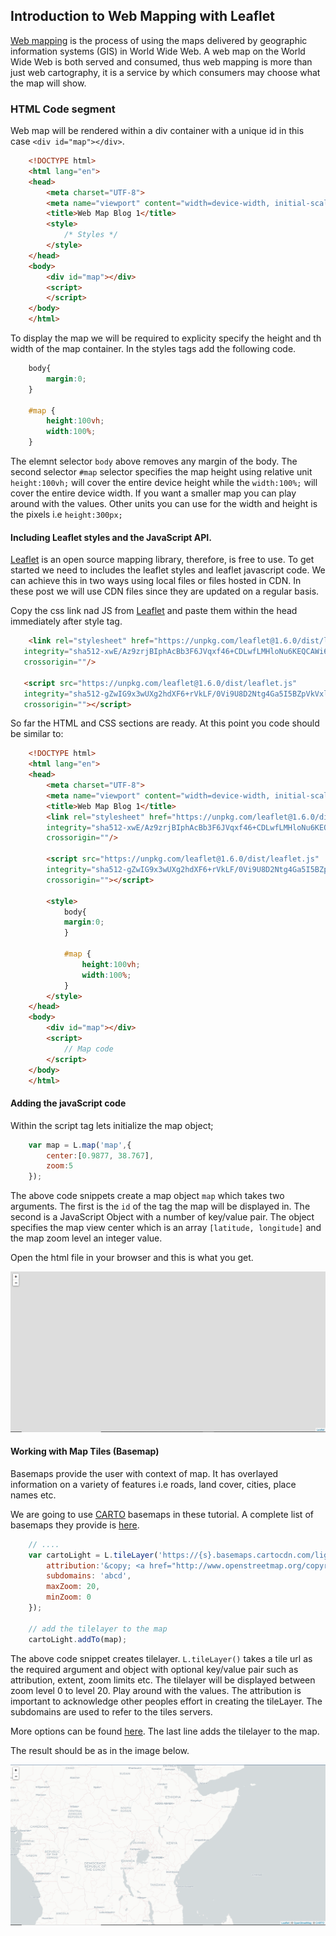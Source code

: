 ## Introduction to Web Mapping with Leaflet

[Web mapping](https://en.wikipedia.org/wiki/Web_mapping) is the process of using the maps delivered by geographic information systems (GIS) in World Wide Web. A web map on the World Wide Web is both served and consumed, thus web mapping is more than just web cartography, it is a service by which consumers may choose what the map will show.

### HTML Code segment
Web map will be rendered within a div container with a unique id in this case `<div id="map"></div>`.


```html
    <!DOCTYPE html>
    <html lang="en">
    <head>
        <meta charset="UTF-8">
        <meta name="viewport" content="width=device-width, initial-scale=1.0">
        <title>Web Map Blog 1</title>
        <style>
            /* Styles */
        </style>
    </head>
    <body>
        <div id="map"></div>
        <script>
        </script>
    </body>
    </html>
```

To display the map we will be required to explicity specify the height and th width of the map container. In the styles tags add the following code.

```css
    body{
        margin:0;
    }

    #map {
        height:100vh;
        width:100%;
    }
```

The elemnt selector `body` above removes any margin of the body. The second selector `#map` selector specifies the map height using relative unit `height:100vh;`  will cover the entire device height while the `width:100%;` will cover the entire device width. If you want a smaller map you can play around with the values. Other units you can use for the width and height is the pixels i.e `height:300px;`


#### Including Leaflet styles and the JavaScript API.

[Leaflet](https://leafletjs.com/) is an open source mapping library, therefore, is free to use. To get started we need to includes the leaflet styles and leaflet javascript code. We can achieve this in two ways using local files or files hosted in CDN. In these post we will use CDN files since they are updated on a regular basis.

Copy the css link nad JS from [Leaflet](https://leafletjs.com/examples/quick-start/) and paste them within the head immediately after style tag.

```html
    <link rel="stylesheet" href="https://unpkg.com/leaflet@1.6.0/dist/leaflet.css"
   integrity="sha512-xwE/Az9zrjBIphAcBb3F6JVqxf46+CDLwfLMHloNu6KEQCAWi6HcDUbeOfBIptF7tcCzusKFjFw2yuvEpDL9wQ=="
   crossorigin=""/>

   <script src="https://unpkg.com/leaflet@1.6.0/dist/leaflet.js"
   integrity="sha512-gZwIG9x3wUXg2hdXF6+rVkLF/0Vi9U8D2Ntg4Ga5I5BZpVkVxlJWbSQtXPSiUTtC0TjtGOmxa1AJPuV0CPthew=="
   crossorigin=""></script>
```

So far the HTML and CSS sections are ready. At this point you code should be similar to:

```html
    <!DOCTYPE html>
    <html lang="en">
    <head>
        <meta charset="UTF-8">
        <meta name="viewport" content="width=device-width, initial-scale=1.0">
        <title>Web Map Blog 1</title>
        <link rel="stylesheet" href="https://unpkg.com/leaflet@1.6.0/dist/leaflet.css"
        integrity="sha512-xwE/Az9zrjBIphAcBb3F6JVqxf46+CDLwfLMHloNu6KEQCAWi6HcDUbeOfBIptF7tcCzusKFjFw2yuvEpDL9wQ=="
        crossorigin=""/>
    
        <script src="https://unpkg.com/leaflet@1.6.0/dist/leaflet.js"
        integrity="sha512-gZwIG9x3wUXg2hdXF6+rVkLF/0Vi9U8D2Ntg4Ga5I5BZpVkVxlJWbSQtXPSiUTtC0TjtGOmxa1AJPuV0CPthew=="
        crossorigin=""></script>

        <style>
            body{
            margin:0;
            }

            #map {
                height:100vh;
                width:100%;
            }
        </style>
    </head>
    <body>
        <div id="map"></div>
        <script>
            // Map code
        </script>
    </body>
    </html>
```

#### Adding the javaScript code

Within the script tag lets initialize the map object;

```javascript
    var map = L.map('map',{
        center:[0.9877, 38.767],
        zoom:5
    });
```

The above code snippets create a map object `map` which takes two arguments. The first is the `id` of the tag the map will be displayed in. The second is a JavaScript Object with a number of key/value pair. The object specifies the map view center which is an array `[latitude, longitude]` and the map zoom level an integer value.

Open the html file in your browser and this is what you get.

![Empty Map](output/map.PNG)

#### Working with Map Tiles (Basemap)

Basemaps provide the user with context of map. It has overlayed information on a variety of features i.e roads, land cover, cities, place names etc. 

We are going to use [CARTO](https://carto.com/) basemaps in these tutorial. A complete list of basemaps they provide is [here](https://github.com/CartoDB/basemap-styles).

``` javascript
    // ....
    var cartoLight = L.tileLayer('https://{s}.basemaps.cartocdn.com/light_all/{z}/{x}/{y}' + (L.Browser.retina ? '@2x.png' : '.png'), {
        attribution:'&copy; <a href="http://www.openstreetmap.org/copyright">OpenStreetMap</a>, &copy; <a href="https://carto.com/attributions">CARTO</a>',
        subdomains: 'abcd',
        maxZoom: 20,
        minZoom: 0
    }); 

    // add the tilelayer to the map
    cartoLight.addTo(map);

```

The above code snippet creates tilelayer. `L.tileLayer()` takes a tile url as the required argument and object with optional key/value pair such as attribution, extent, zoom limits etc. The tilelayer will be displayed between zoom level 0 to level 20. Play around with the values.
The attribution is important to acknowledge other peoples effort in creating the tileLayer. The subdomains are used to refer to the tiles servers. 

More options can be found [here](https://leafletjs.com/reference-1.6.0.html#tilelayer). The last line adds the tilelayer to the map.


The result should be as in the image below.

![Empty Map](output/carto.PNG)

